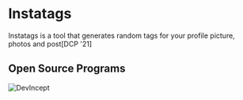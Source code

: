 # Instatags

Instatags is a tool that generates random tags for your profile picture, photos and post[DCP '21]

## Open Source Programs 
<img src="https://github.com/Ayush7614/Instatags/blob/master/devincept.gif" alt="DevIncept" />
